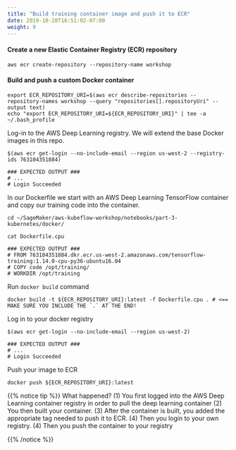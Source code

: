 ```yaml
---
title: "Build training container image and push it to ECR"
date: 2019-10-28T16:51:02-07:00
weight: 9
---
```


#### Create a new Elastic Container Registry (ECR) repository
```
aws ecr create-repository --repository-name workshop
```


#### Build and push a custom Docker container
```
export ECR_REPOSITORY_URI=$(aws ecr describe-repositories --repository-names workshop --query "repositories[].repositoryUri" --output text)
echo "export ECR_REPOSITORY_URI=${ECR_REPOSITORY_URI}" | tee -a ~/.bash_profile
```


Log-in to the AWS Deep Learning registry.  We will extend the base Docker images in this repo.
```
$(aws ecr get-login --no-include-email --region us-west-2 --registry-ids 763104351884)

```
```
### EXPECTED OUTPUT ###
# ...
# Login Succeeded
```

In our Dockerfile we start with an AWS Deep Learning TensorFlow container and copy our training code into the container.

```
cd ~/SageMaker/aws-kubeflow-workshop/notebooks/part-3-kubernetes/docker/

cat Dockerfile.cpu

```
```
### EXPECTED OUTPUT ###
# FROM 763104351884.dkr.ecr.us-west-2.amazonaws.com/tensorflow-training:1.14.0-cpu-py36-ubuntu16.04
# COPY code /opt/training/
# WORKDIR /opt/training
```

Run `docker build` command
```
docker build -t ${ECR_REPOSITORY_URI}:latest -f Dockerfile.cpu . # <== MAKE SURE YOU INCLUDE THE `.` AT THE END!

```

Log in to your docker registry
```
$(aws ecr get-login --no-include-email --region us-west-2)

```
```
### EXPECTED OUTPUT ###
# ...
# Login Succeeded
```

Push your image to ECR

```
docker push ${ECR_REPOSITORY_URI}:latest

```

{{% notice tip %}}
What happened?
(1) You first logged into the AWS Deep Learning container registry in order to pull the deep learning container (2) You then built your container. (3) After the container is built, you added the appropriate tag needed to push it to ECR. (4) Then you login to your own registry. (4) Then you push the container to your registry

{{% /notice %}}
